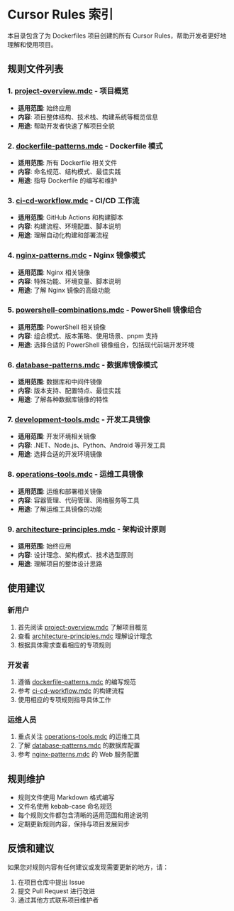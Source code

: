 # Cursor Rules 索引

本目录包含了为 Dockerfiles 项目创建的所有 Cursor Rules，帮助开发者更好地理解和使用项目。

## 规则文件列表

### 1. [project-overview.mdc](mdc:project-overview.mdc) - 项目概览

- **适用范围**: 始终应用
- **内容**: 项目整体结构、技术栈、构建系统等概览信息
- **用途**: 帮助开发者快速了解项目全貌

### 2. [dockerfile-patterns.mdc](mdc:dockerfile-patterns.mdc) - Dockerfile 模式

- **适用范围**: 所有 Dockerfile 相关文件
- **内容**: 命名规范、结构模式、最佳实践
- **用途**: 指导 Dockerfile 的编写和维护

### 3. [ci-cd-workflow.mdc](mdc:ci-cd-workflow.mdc) - CI/CD 工作流

- **适用范围**: GitHub Actions 和构建脚本
- **内容**: 构建流程、环境配置、脚本说明
- **用途**: 理解自动化构建和部署流程

### 4. [nginx-patterns.mdc](mdc:nginx-patterns.mdc) - Nginx 镜像模式

- **适用范围**: Nginx 相关镜像
- **内容**: 特殊功能、环境变量、脚本说明
- **用途**: 了解 Nginx 镜像的高级功能

### 5. [powershell-combinations.mdc](mdc:powershell-combinations.mdc) - PowerShell 镜像组合

- **适用范围**: PowerShell 相关镜像
- **内容**: 组合模式、版本策略、使用场景、pnpm 支持
- **用途**: 选择合适的 PowerShell 镜像组合，包括现代前端开发环境

### 6. [database-patterns.mdc](mdc:database-patterns.mdc) - 数据库镜像模式

- **适用范围**: 数据库和中间件镜像
- **内容**: 版本支持、配置特点、最佳实践
- **用途**: 了解各种数据库镜像的特性

### 7. [development-tools.mdc](mdc:development-tools.mdc) - 开发工具镜像

- **适用范围**: 开发环境相关镜像
- **内容**: .NET、Node.js、Python、Android 等开发工具
- **用途**: 选择合适的开发环境镜像

### 8. [operations-tools.mdc](mdc:operations-tools.mdc) - 运维工具镜像

- **适用范围**: 运维和部署相关镜像
- **内容**: 容器管理、代码管理、网络服务等工具
- **用途**: 了解运维工具镜像的功能

### 9. [architecture-principles.mdc](mdc:architecture-principles.mdc) - 架构设计原则

- **适用范围**: 始终应用
- **内容**: 设计理念、架构模式、技术选型原则
- **用途**: 理解项目的整体设计思路

## 使用建议

### 新用户

1. 首先阅读 [project-overview.mdc](mdc:project-overview.mdc) 了解项目概览
2. 查看 [architecture-principles.mdc](mdc:architecture-principles.mdc) 理解设计理念
3. 根据具体需求查看相应的专项规则

### 开发者

1. 遵循 [dockerfile-patterns.mdc](mdc:dockerfile-patterns.mdc) 的编写规范
2. 参考 [ci-cd-workflow.mdc](mdc:ci-cd-workflow.mdc) 的构建流程
3. 使用相应的专项规则指导具体工作

### 运维人员

1. 重点关注 [operations-tools.mdc](mdc:operations-tools.mdc) 的运维工具
2. 了解 [database-patterns.mdc](mdc:database-patterns.mdc) 的数据库配置
3. 参考 [nginx-patterns.mdc](mdc:nginx-patterns.mdc) 的 Web 服务配置

## 规则维护

- 规则文件使用 Markdown 格式编写
- 文件名使用 kebab-case 命名规范
- 每个规则文件都包含清晰的适用范围和用途说明
- 定期更新规则内容，保持与项目发展同步

## 反馈和建议

如果您对规则内容有任何建议或发现需要更新的地方，请：

1. 在项目仓库中提出 Issue
2. 提交 Pull Request 进行改进
3. 通过其他方式联系项目维护者
